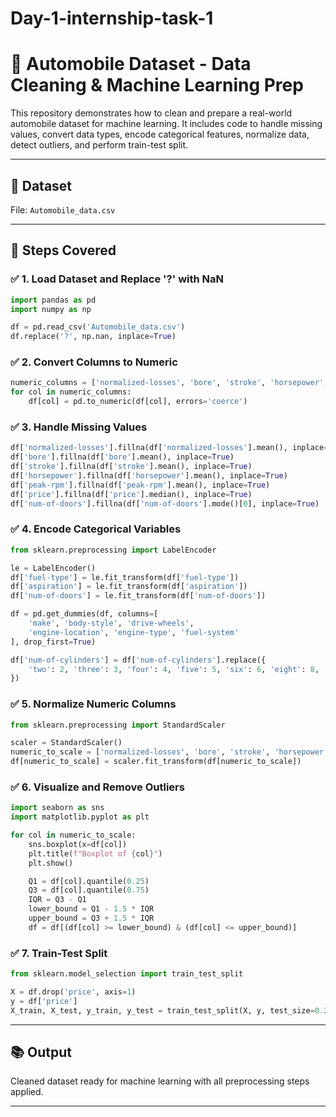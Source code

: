 # Day-1-internship-task-1

 # 🚗 Automobile Dataset - Data Cleaning & Machine Learning Prep

This repository demonstrates how to clean and prepare a real-world automobile dataset for machine learning. It includes code to handle missing values, convert data types, encode categorical features, normalize data, detect outliers, and perform train-test split.

---

## 📁 Dataset
File: `Automobile_data.csv`

---

## 🔧 Steps Covered

### ✅ 1. Load Dataset and Replace '?' with NaN
```python
import pandas as pd
import numpy as np

df = pd.read_csv('Automobile_data.csv')
df.replace('?', np.nan, inplace=True)
```

### ✅ 2. Convert Columns to Numeric
```python
numeric_columns = ['normalized-losses', 'bore', 'stroke', 'horsepower', 'peak-rpm', 'price']
for col in numeric_columns:
    df[col] = pd.to_numeric(df[col], errors='coerce')
```

### ✅ 3. Handle Missing Values
```python
df['normalized-losses'].fillna(df['normalized-losses'].mean(), inplace=True)
df['bore'].fillna(df['bore'].mean(), inplace=True)
df['stroke'].fillna(df['stroke'].mean(), inplace=True)
df['horsepower'].fillna(df['horsepower'].mean(), inplace=True)
df['peak-rpm'].fillna(df['peak-rpm'].mean(), inplace=True)
df['price'].fillna(df['price'].median(), inplace=True)
df['num-of-doors'].fillna(df['num-of-doors'].mode()[0], inplace=True)
```

### ✅ 4. Encode Categorical Variables
```python
from sklearn.preprocessing import LabelEncoder

le = LabelEncoder()
df['fuel-type'] = le.fit_transform(df['fuel-type'])
df['aspiration'] = le.fit_transform(df['aspiration'])
df['num-of-doors'] = le.fit_transform(df['num-of-doors'])

df = pd.get_dummies(df, columns=[
    'make', 'body-style', 'drive-wheels',
    'engine-location', 'engine-type', 'fuel-system'
], drop_first=True)

df['num-of-cylinders'] = df['num-of-cylinders'].replace({
    'two': 2, 'three': 3, 'four': 4, 'five': 5, 'six': 6, 'eight': 8, 'twelve': 12
})
```

### ✅ 5. Normalize Numeric Columns
```python
from sklearn.preprocessing import StandardScaler

scaler = StandardScaler()
numeric_to_scale = ['normalized-losses', 'bore', 'stroke', 'horsepower', 'peak-rpm', 'engine-size', 'price']
df[numeric_to_scale] = scaler.fit_transform(df[numeric_to_scale])
```

### ✅ 6. Visualize and Remove Outliers
```python
import seaborn as sns
import matplotlib.pyplot as plt

for col in numeric_to_scale:
    sns.boxplot(x=df[col])
    plt.title(f"Boxplot of {col}")
    plt.show()

    Q1 = df[col].quantile(0.25)
    Q3 = df[col].quantile(0.75)
    IQR = Q3 - Q1
    lower_bound = Q1 - 1.5 * IQR
    upper_bound = Q3 + 1.5 * IQR
    df = df[(df[col] >= lower_bound) & (df[col] <= upper_bound)]
```

### ✅ 7. Train-Test Split
```python
from sklearn.model_selection import train_test_split

X = df.drop('price', axis=1)
y = df['price']
X_train, X_test, y_train, y_test = train_test_split(X, y, test_size=0.2, random_state=42)
```

---

## 📚 Output
Cleaned dataset ready for machine learning with all preprocessing steps applied.

---



